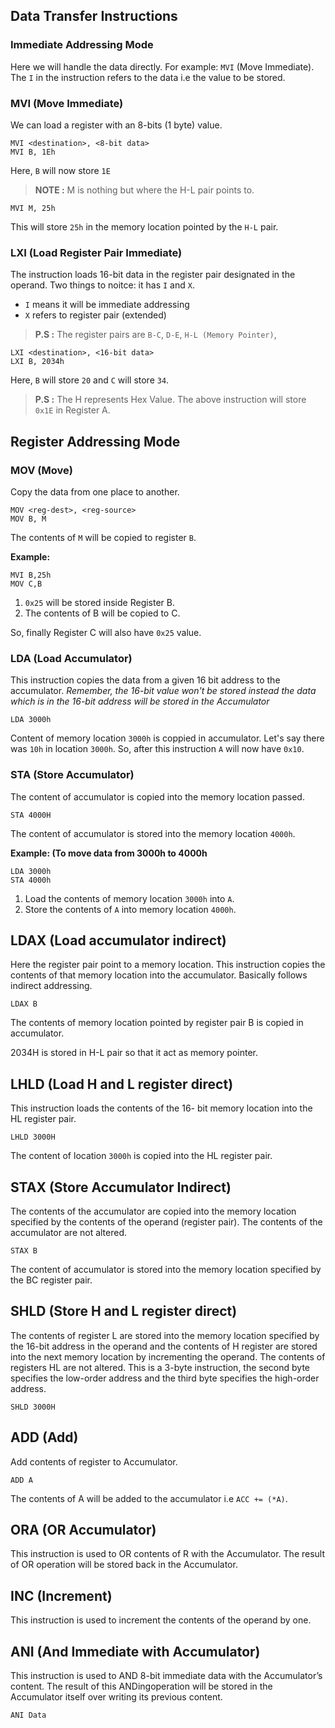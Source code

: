 ## Data Transfer Instructions

### Immediate Addressing Mode

Here we will handle the data directly. For example: `MVI` (Move Immediate). The `I` in the instruction refers to the data i.e the value to be stored.

### MVI (Move Immediate)
We can load a register with an 8-bits (1 byte) value.
```
MVI <destination>, <8-bit data>
MVI B, 1Eh
```
Here, `B` will now store `1E`

> **NOTE :** M is nothing but where the H-L pair points to.

```
MVI M, 25h
```
This will store `25h` in the memory location pointed by the `H-L` pair.

### LXI (Load Register Pair Immediate)
The instruction loads 16-bit data in the register pair designated in the operand.
Two things to noitce: it has `I` and `X`.
- `I` means it will be immediate addressing
- `X` refers to register pair (extended)

> **P.S :** The register pairs are `B-C`, `D-E`, `H-L (Memory Pointer)`,

```
LXI <destination>, <16-bit data>
LXI B, 2034h
```
Here, `B` will store `20` and `C` will store `34`.

> **P.S :** The H represents Hex Value. The above instruction will store `0x1E` in Register A.

## Register Addressing Mode

### MOV (Move)
Copy the data from one place to another.

```
MOV <reg-dest>, <reg-source>
MOV B, M
```
The contents of `M` will be copied to register `B`.

**Example:**
```
MVI B,25h
MOV C,B
```
1. `0x25` will be stored inside Register B.
2. The contents of B will be copied to C.

So, finally Register C will also have `0x25` value.


### LDA (Load Accumulator)

This instruction copies the data from a given 16 bit address to the accumulator.
*Remember, the 16-bit value won't be stored instead the data which is in the 16-bit address will be stored in the Accumulator*

```
LDA 3000h
```
Content of memory location `3000h` is coppied in accumulator. Let's say there was `10h` in location `3000h`. So, after this instruction `A` will now have `0x10`.

### STA (Store Accumulator)

The content of accumulator is copied into the memory location passed.

```
STA 4000H
```
The content of accumulator is stored into the memory location `4000h`.

**Example: (To move data from 3000h to 4000h**

```
LDA 3000h
STA 4000h
```
1. Load the contents of memory location `3000h` into `A`.
2. Store the contents of `A` into memory location `4000h`.



## **LDAX (Load accumulator indirect)**
Here the register pair point to a memory location. This instruction copies the contents of that memory location into the accumulator. Basically follows indirect addressing.

```
LDAX B
```
The contents of memory location pointed by register pair B is copied in accumulator.


2034H is stored in H-L pair so that it act as memory pointer.

## **LHLD (Load H and L register direct)**
This instruction loads the contents of the 16- bit memory location into the HL register pair.

```
LHLD 3000H
```
The content of location `3000h` is copied into the HL register pair.



## **STAX (Store Accumulator Indirect)**
The contents of the accumulator are copied into the memory location specified by the contents of the operand (register pair). The contents of the accumulator are not altered.

```
STAX B
```
The content of accumulator is stored into the memory location specified by the BC register pair.

## **SHLD (Store H and L register direct)**
The contents of register L are stored into the memory location specified by the 16-bit address in the operand and the contents of H register are stored into the next memory location by incrementing the operand. The contents of registers HL are not altered. This is a 3-byte instruction, the second byte specifies the low-order address and the third byte specifies the high-order address.

```
SHLD 3000H
```

## **ADD (Add)**
Add contents of register to Accumulator.

```
ADD A
```

The contents of A will be added to the accumulator i.e `ACC += (*A)`.

## **ORA (OR Accumulator)**
This instruction is used to OR contents of R with the Accumulator. The result of OR operation will be stored back in the Accumulator.

## **INC (Increment)**
This instruction is used to increment the contents of the operand by one.

## **ANI (And Immediate with Accumulator)**
This instruction is used to AND 8-bit immediate data with the Accumulator’s content. The result of this ANDingoperation will be stored in the Accumulator itself over writing its previous content.

```
ANI Data
```
